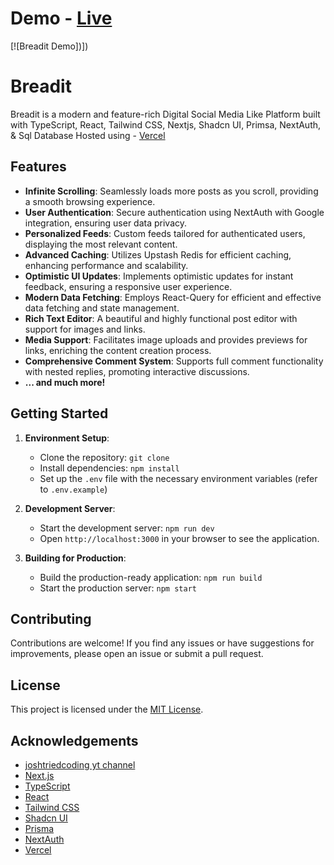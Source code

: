 # Demo  - [Live]()

[![Breadit Demo])])



# Breadit

Breadit is a modern and feature-rich Digital Social Media Like Platform built with TypeScript, React, Tailwind CSS, Nextjs, Shadcn UI, Primsa, NextAuth, & Sql Database Hosted using - [Vercel](https://www.vercel.com/)


## Features

- **Infinite Scrolling**: Seamlessly loads more posts as you scroll, providing a smooth browsing experience.
- **User Authentication**: Secure authentication using NextAuth with Google integration, ensuring user data privacy.
- **Personalized Feeds**: Custom feeds tailored for authenticated users, displaying the most relevant content.
- **Advanced Caching**: Utilizes Upstash Redis for efficient caching, enhancing performance and scalability.
- **Optimistic UI Updates**: Implements optimistic updates for instant feedback, ensuring a responsive user experience.
- **Modern Data Fetching**: Employs React-Query for efficient and effective data fetching and state management.
- **Rich Text Editor**: A beautiful and highly functional post editor with support for images and links.
- **Media Support**: Facilitates image uploads and provides previews for links, enriching the content creation process.
- **Comprehensive Comment System**: Supports full comment functionality with nested replies, promoting interactive discussions.
- **... and much more!**


## Getting Started

1. **Environment Setup**:
   - Clone the repository: `git clone `
   - Install dependencies: `npm install`
   - Set up the `.env` file with the necessary environment variables (refer to `.env.example`)

2. **Development Server**:
   - Start the development server: `npm run dev`
   - Open `http://localhost:3000` in your browser to see the application.

3. **Building for Production**:
   - Build the production-ready application: `npm run build`
   - Start the production server: `npm start`

## Contributing

Contributions are welcome! If you find any issues or have suggestions for improvements, please open an issue or submit a pull request.

## License

This project is licensed under the [MIT License](LICENSE).

## Acknowledgements
- [joshtriedcoding yt channel](https://www.youtube.com/@joshtriedcoding)
- [Next.js](https://nextjs.org/)
- [TypeScript](https://www.typescriptlang.org/)
- [React](https://reactjs.org/)
- [Tailwind CSS](https://tailwindcss.com/)
- [Shadcn UI](https://ui.shadcn.com/)
- [Prisma](https://prisma.com/)
- [NextAuth](https://nextauth.com/)
- [Vercel](https://www.vercel.com/)
